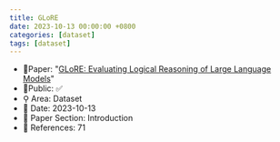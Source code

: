 ```yaml
---
title: GLoRE
date: 2023-10-13 00:00:00 +0800
categories: [dataset]
tags: [dataset]
---
```


- 📙Paper: "[GLoRE: Evaluating Logical Reasoning of Large Language Models](https://www.semanticscholar.org/paper/GLoRE%3A-Evaluating-Logical-Reasoning-of-Large-Models-Liu-Teng/806b5882c983bd156a8c10bcd34fe285d8a0593b)"
- 🔑Public: ✅
- ⚲ Area: Dataset
- 📅 Date: 2023-10-13
- 🔎 Paper Section: Introduction
- 📝 References: 71
